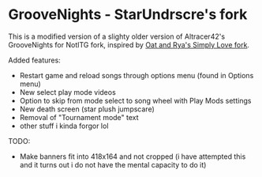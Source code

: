 GrooveNights - StarUndrscre's fork
============
This is a modified version of a slighty older version of Altracer42's GrooveNights for NotITG fork, inspired by [Oat and Rya's Simply Love fork](https://github.com/oatmealine/simply-love-oat-fork/).

Added features:
- Restart game and reload songs through options menu (found in Options menu)
- New select play mode videos
- Option to skip from mode select to song wheel with Play Mods settings
- New death screen (star plush jumpscare)
- Removal of "Tournament mode" text
- other stuff i kinda forgor lol

TODO:
- Make banners fit into 418x164 and not cropped (i have attempted this and it turns out i do not have the mental capacity to do it)

